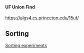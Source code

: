 #### UF Union Find

https://algs4.cs.princeton.edu/15uf/


## Sorting
[Sorting experiments](src/main/java/sorting/)
